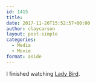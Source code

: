 ```yaml
---
id: 1415
title: 
date: 2017-11-26T15:52:57+00:00
author: claycarson
layout: post-simple
categories: 
  - Media
  - Movie
format: aside
---
```

I finished watching [Lady Bird](https://trailers.apple.com/trailers/independent/lady-bird/).
